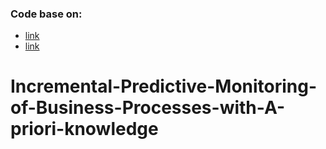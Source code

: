 ### Code base on:

* [link](https://github.com/yesanton/Process-Sequence-Prediction-with-A-priori-knowledge)
* [link](https://github.com/verenich/ProcessSequencePrediction)
# Incremental-Predictive-Monitoring-of-Business-Processes-with-A-priori-knowledge
